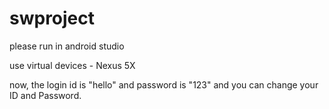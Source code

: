 # swproject

please run in android studio

use virtual devices - Nexus 5X

now, the login id is "hello" and password is "123" and you can change your ID and Password.
